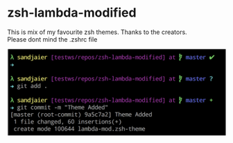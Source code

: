 # zsh-lambda-modified
This is mix of my favourite zsh themes. Thanks to the creators.<br>
Please dont mind the .zshrc file<br>

![Image](https://github.com/sandjaie/zsh-lambda-modified/blob/master/ss.png)
